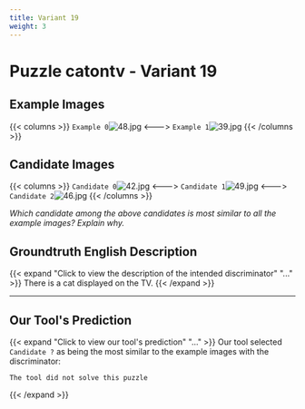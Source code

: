 ```yaml
---
title: Variant 19
weight: 3
---
```


# Puzzle catontv - Variant 19

## Example Images
{{< columns >}}
`Example 0`![48.jpg](/natscene_data/images/48.jpg)
<--->
`Example 1`![39.jpg](/natscene_data/images/39.jpg)
{{< /columns >}}

## Candidate Images
{{< columns >}}
`Candidate 0`![42.jpg](/natscene_data/images/42.jpg)
<--->
`Candidate 1`![49.jpg](/natscene_data/images/49.jpg)
<--->
`Candidate 2`![46.jpg](/natscene_data/images/46.jpg)
{{< /columns >}}

*Which candidate among the above candidates is most similar to all the example images? Explain why.*

## Groundtruth English Description

{{< expand "Click to view the description of the intended discriminator" "..." >}}
There is a cat displayed on the TV.
{{< /expand >}}

---



## Our Tool's Prediction

{{< expand "Click to view our tool's prediction" "..." >}}
Our tool selected `Candidate ?` as being the most similar to the example images with the discriminator:
```plaintext
The tool did not solve this puzzle
```
{{< /expand >}}
